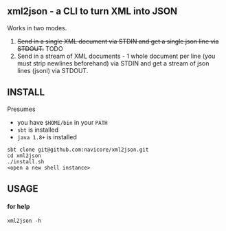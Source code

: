 xml2json - a CLI to turn XML into JSON
-----

Works in two modes.

1. ~~Send in a single XML document via STDIN and get a single json line via STDOUT.~~  TODO
1. Send in a stream of XML documents - 1 whole document per line (you must strip newlines beforehand) via STDIN and get a stream of json lines (jsonl) via STDOUT.

## INSTALL

Presumes 
  * you have `$HOME/bin` in your `PATH`
  * `sbt` is installed
  * `java 1.8+` is installed

```console
sbt clone git@github.com:navicore/xml2json.git
cd xml2json
./install.sh 
<open a new shell instance>
```

## USAGE

#### for help
```console
xml2json -h
```


